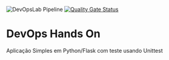 ![DevOpsLab Pipeline](https://github.com/rm345128/devopslab/actions/workflows/pipeline.yml/badge.svg) [![Quality Gate Status](https://sonarcloud.io/api/project_badges/measure?project=rm345128_devopslab&metric=alert_status)](https://sonarcloud.io/summary/new_code?id=rm345128_devopslab)

# DevOps Hands On
Aplicação Simples em Python/Flask com teste usando Unittest
